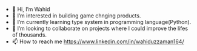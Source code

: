 - 👋 Hi, I’m Wahid
- 👀 I’m interested in building game chnging products.
- 🌱 I’m currently learning type system in programming language(Python).
- 💞️ I’m looking to collaborate on projects where I could improve the lifes of thousands.
- 📫 How to reach me https://www.linkedin.com/in/wahiduzzaman164/

<!---
avy63/avy63 is a ✨ special ✨ repository because its `README.md` (this file) appears on your GitHub profile.
You can click the Preview link to take a look at your changes.
--->
